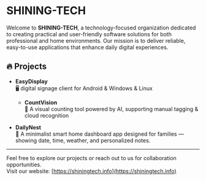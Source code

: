 # SHINING-TECH

Welcome to **SHINING-TECH**, a technology-focused organization dedicated to creating practical and user-friendly software solutions for both professional and home environments. Our mission is to deliver reliable, easy-to-use applications that enhance daily digital experiences.

## 🔥 Projects

- **EasyDisplay**  
  🖥️  digital signage client for Android & Windows & Linux

  - **CountVision**  
  🔢 A visual counting tool powered by AI, supporting manual tagging & cloud recognition

- **DailyNest**  
  🏡 A minimalist smart home dashboard app designed for families — showing date, time, weather, and personalized notes.

---

Feel free to explore our projects or reach out to us for collaboration opportunities.  
Visit our website: [https://shiningtech.info](https://shiningtech.info)
